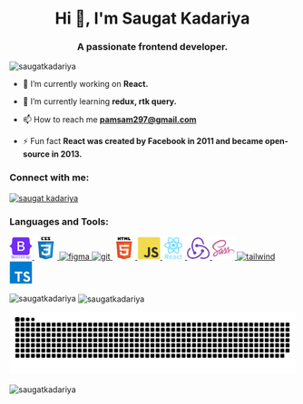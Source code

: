 <h1 align="center">Hi 👋, I'm Saugat Kadariya</h1>
<h3 align="center">A passionate frontend developer.</h3>

<p align="left"> <img src="https://komarev.com/ghpvc/?username=saugatkadariya&label=Profile%20views&color=0e75b6&style=flat" alt="saugatkadariya" /> </p>

- 🔭 I’m currently working on **React.**

- 🌱 I’m currently learning **redux, rtk query.**

- 📫 How to reach me **pamsam297@gmail.com**

- ⚡ Fun fact **React was created by Facebook in 2011 and became open-source in 2013.**

<h3 align="left">Connect with me:</h3>
<p align="left">
<a href="https://linkedin.com/in/saugat kadariya" target="blank"><img align="center" src="https://raw.githubusercontent.com/rahuldkjain/github-profile-readme-generator/master/src/images/icons/Social/linked-in-alt.svg" alt="saugat kadariya" height="30" width="40" /></a>
</p>

<h3 align="left">Languages and Tools:</h3>
<p align="left"> <a href="https://getbootstrap.com" target="_blank" rel="noreferrer"> <img src="https://raw.githubusercontent.com/devicons/devicon/master/icons/bootstrap/bootstrap-plain-wordmark.svg" alt="bootstrap" width="40" height="40"/> </a> <a href="https://www.w3schools.com/css/" target="_blank" rel="noreferrer"> <img src="https://raw.githubusercontent.com/devicons/devicon/master/icons/css3/css3-original-wordmark.svg" alt="css3" width="40" height="40"/> </a> <a href="https://www.figma.com/" target="_blank" rel="noreferrer"> <img src="https://www.vectorlogo.zone/logos/figma/figma-icon.svg" alt="figma" width="40" height="40"/> </a> <a href="https://git-scm.com/" target="_blank" rel="noreferrer"> <img src="https://www.vectorlogo.zone/logos/git-scm/git-scm-icon.svg" alt="git" width="40" height="40"/> </a> <a href="https://www.w3.org/html/" target="_blank" rel="noreferrer"> <img src="https://raw.githubusercontent.com/devicons/devicon/master/icons/html5/html5-original-wordmark.svg" alt="html5" width="40" height="40"/> </a> <a href="https://developer.mozilla.org/en-US/docs/Web/JavaScript" target="_blank" rel="noreferrer"> <img src="https://raw.githubusercontent.com/devicons/devicon/master/icons/javascript/javascript-original.svg" alt="javascript" width="40" height="40"/> </a> <a href="https://reactjs.org/" target="_blank" rel="noreferrer"> <img src="https://raw.githubusercontent.com/devicons/devicon/master/icons/react/react-original-wordmark.svg" alt="react" width="40" height="40"/> </a> <a href="https://redux.js.org" target="_blank" rel="noreferrer"> <img src="https://raw.githubusercontent.com/devicons/devicon/master/icons/redux/redux-original.svg" alt="redux" width="40" height="40"/> </a> <a href="https://sass-lang.com" target="_blank" rel="noreferrer"> <img src="https://raw.githubusercontent.com/devicons/devicon/master/icons/sass/sass-original.svg" alt="sass" width="40" height="40"/> </a> <a href="https://tailwindcss.com/" target="_blank" rel="noreferrer"> <img src="https://www.vectorlogo.zone/logos/tailwindcss/tailwindcss-icon.svg" alt="tailwind" width="40" height="40"/> </a> <a href="https://www.typescriptlang.org/" target="_blank" rel="noreferrer"> <img src="https://raw.githubusercontent.com/devicons/devicon/master/icons/typescript/typescript-original.svg" alt="typescript" width="40" height="40"/> </a> </p>

<p><img align="left" src="https://github-readme-stats.vercel.app/api/top-langs?username=saugatkadariya&show_icons=true&locale=en&layout=compact" alt="saugatkadariya" /></p>

<p>&nbsp;<img align="center" src="https://github-readme-stats.vercel.app/api?username=saugatkadariya&show_icons=true&locale=en" alt="saugatkadariya" /></p>

![Snake animation](https://raw.githubusercontent.com/saugatkadariya/saugatkadariya/output/github-contribution-grid-snake-dark.svg)


<p><img align="center" src="https://github-readme-streak-stats.herokuapp.com/?user=saugatkadariya&" alt="saugatkadariya" /></p>
